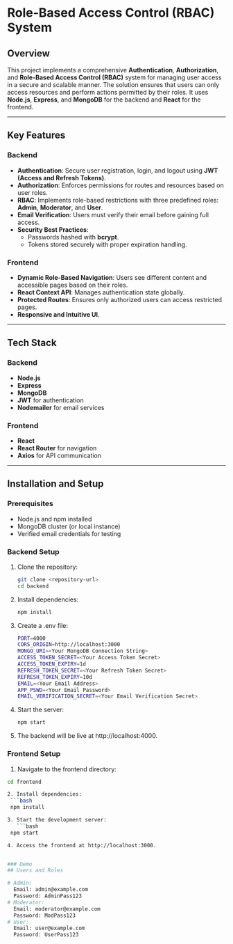 # Role-Based Access Control (RBAC) System

## Overview

This project implements a comprehensive **Authentication**, **Authorization**, and **Role-Based Access Control (RBAC)** system for managing user access in a secure and scalable manner. The solution ensures that users can only access resources and perform actions permitted by their roles. It uses **Node.js**, **Express**, and **MongoDB** for the backend and **React** for the frontend.

---

## Key Features

### Backend
- **Authentication**: Secure user registration, login, and logout using **JWT (Access and Refresh Tokens)**.
- **Authorization**: Enforces permissions for routes and resources based on user roles.
- **RBAC**: Implements role-based restrictions with three predefined roles: **Admin**, **Moderator**, and **User**.
- **Email Verification**: Users must verify their email before gaining full access.
- **Security Best Practices**:
  - Passwords hashed with **bcrypt**.
  - Tokens stored securely with proper expiration handling.

### Frontend
- **Dynamic Role-Based Navigation**: Users see different content and accessible pages based on their roles.
- **React Context API**: Manages authentication state globally.
- **Protected Routes**: Ensures only authorized users can access restricted pages.
- **Responsive and Intuitive UI**.

---

## Tech Stack

### Backend
- **Node.js**
- **Express**
- **MongoDB**
- **JWT** for authentication
- **Nodemailer** for email services

### Frontend
- **React**
- **React Router** for navigation
- **Axios** for API communication

---

## Installation and Setup

### Prerequisites
- Node.js and npm installed
- MongoDB cluster (or local instance)
- Verified email credentials for testing

### Backend Setup
1. Clone the repository:
   ```bash
   git clone <repository-url>
   cd backend

2. Install dependencies:
   ```bash
   npm install

3. Create a .env file:
   ```bash
   PORT=4000
   CORS_ORIGIN=http://localhost:3000
   MONGO_URI=<Your MongoDB Connection String>
   ACCESS_TOKEN_SECRET=<Your Access Token Secret>
   ACCESS_TOKEN_EXPIRY=1d
   REFRESH_TOKEN_SECRET=<Your Refresh Token Secret>
   REFRESH_TOKEN_EXPIRY=10d
   EMAIL=<Your Email Address>
   APP_PSWD=<Your Email Password>
   EMAIL_VERIFICATION_SECRET=<Your Email Verification Secret>

4. Start the server:
   ```bash
   npm start

5. The backend will be live at http://localhost:4000.


### Frontend Setup

1. Navigate to the frontend directory:
  ```bash
  cd frontend

2. Install dependencies:
   ```bash
   npm install

3. Start the development server:
     ```bash 
   npm start

4. Access the frontend at http://localhost:3000.


### Demo
## Users and Roles

# Admin:
    Email: admin@example.com
    Password: AdminPass123
# Moderator:
    Email: moderator@example.com
    Password: ModPass123
# User:
    Email: user@example.com
    Password: UserPass123